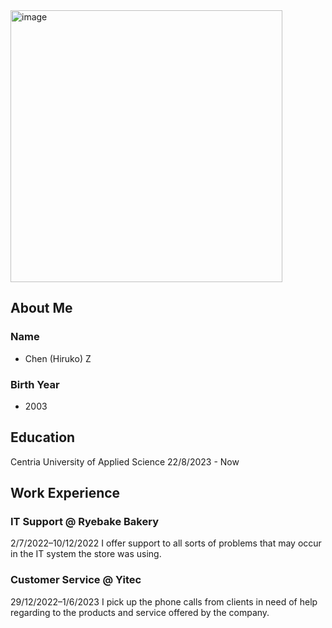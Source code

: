 <img width="435" alt="image" src="https://github.com/Osoito/chenzhu-ICS-portofolio/assets/98416986/21f30d7d-99f3-43c7-9449-c4491cb72c0e">

## About Me
### Name
- Chen (Hiruko) Z
### Birth Year
- 2003

## Education
Centria University of Applied Science
22/8/2023 - Now

## Work Experience
### IT Support @ Ryebake Bakery 
2/7/2022–10/12/2022
I offer support to all sorts of problems that may occur in the IT system the store was using. 
### Customer Service @ Yitec
29/12/2022–1/6/2023
I pick up the phone calls from clients in need of help regarding to the products and service offered by the company.  
